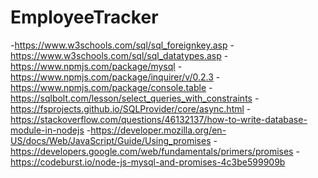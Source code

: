 # EmployeeTracker

-https://www.w3schools.com/sql/sql_foreignkey.asp -https://www.w3schools.com/sql/sql_datatypes.asp -https://www.npmjs.com/package/mysql -https://www.npmjs.com/package/inquirer/v/0.2.3 -https://www.npmjs.com/package/console.table -https://sqlbolt.com/lesson/select_queries_with_constraints -https://fsprojects.github.io/SQLProvider/core/async.html -https://stackoverflow.com/questions/46132137/how-to-write-database-module-in-nodejs -https://developer.mozilla.org/en-US/docs/Web/JavaScript/Guide/Using_promises -https://developers.google.com/web/fundamentals/primers/promises -https://codeburst.io/node-js-mysql-and-promises-4c3be599909b